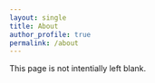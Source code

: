 ```yaml
---
layout: single
title: About
author_profile: true
permalink: /about
---
```


This page is not intentially left blank.